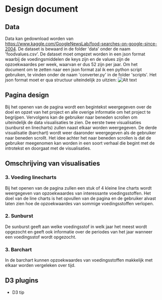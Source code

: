 # Design document

## Data
Data kan gedownload worden van https://www.kaggle.com/GoogleNewsLab/food-searches-on-google-since-2004.
De dataset is bewaard in de folder 'data' onder de naam 'foodvalues.csv'.
De dataset moet omgezet worden in een json format waarbij de voedingsmiddelen de keys zijn en de values zijn de opzoekwaardes per week, waarvan er dus 52 zijn per jaar.
Om het document om te zetten naar een json format zal ik een python script gebruiken, te vinden onder de naam 'converter.py' in de folder 'scripts'.
Het json format moet er qua structuur uiteindelijk zo uitzien:
![Alt text](doc/json_example.jpeg)


## Pagina design
Bij het openen van de pagina wordt een begintekst weergegeven over de doel en opzet van het project en alle overige informatie om het project te begrijpen.
Vervolgens kan de gebruiker naar beneden scrollen om uiteindelijk de data visualisaties te zien. De eerste twee visualisaties (sunburst en linecharts) zullen naast elkaar worden weergegeven. De derde visualisatie (barchart) wordt weer daaronder weergegeven als de gebruiker naar beneden scrollt. Het idee achter het naar beneden scrollen is dat de gebruiker meegenomen kan worden in een soort verhaal die begint met de introtekst en doorgaat met de visualisaties.

## Omschrijving van visualisaties
### 3. Voeding linecharts
Bij het openen van de pagina zullen een stuk of 4 kleine line charts wordt weergegeven van opzoekwaardes van interessante voedingsstoffen. Het doel van de line charts is het opvullen van de pagina en de gebruiker alvast laten zien hoe de opzoekwaardes van sommige voedingsstoffen verlopen.

### 2. Sunburst
De sunburst geeft aan welke voedingsstof in welk jaar het meest wordt opgezocht en geeft ook informatie over de periodes van het jaar wanneer een voedingsstof wordt opgezocht.

### 3. Barchart
In de barchart kunnen opzoekwaardes van voedingsstoffen makkelijk met elkaar worden vergeleken over tijd.

## D3 plugins
* D3 tip
